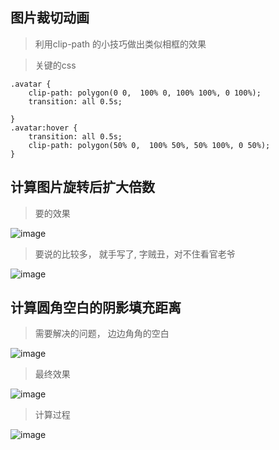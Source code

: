 ## 图片裁切动画
> 利用clip-path 的小技巧做出类似相框的效果

> 关键的css
```
.avatar {
    clip-path: polygon(0 0,  100% 0, 100% 100%, 0 100%);
    transition: all 0.5s;
    
}
.avatar:hover {
    transition: all 0.5s;
    clip-path: polygon(50% 0,  100% 50%, 50% 100%, 0 50%);
}
```

## 计算图片旋转后扩大倍数
> 要的效果

![image](CE843FE8A2324361B73463D37AC0D5E3)

> 要说的比较多， 就手写了, 字贼丑，对不住看官老爷

![image](F602B5CDEBEA4DD6B37BE0EAEF0F0EA9)



## 计算圆角空白的阴影填充距离

> 需要解决的问题， 边边角角的空白

![image](F1273EBB4A5E4320B76215E221D47BF5)


> 最终效果

![image](51A7C3D5F4B540F1A44CE3C03E1D2C38)


> 计算过程

![image](83F3E93B9B8E4744A062FAF68818E8A0)